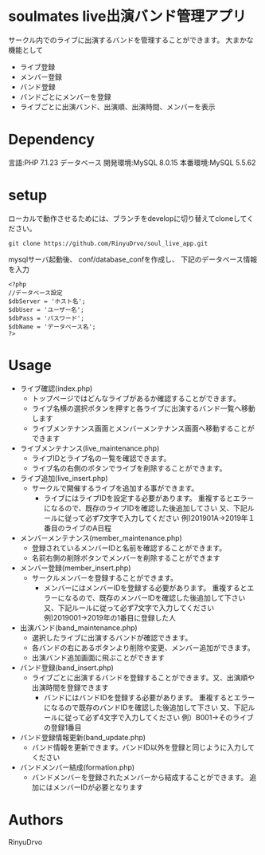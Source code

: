 # soulmates live出演バンド管理アプリ
サークル内でのライブに出演するバンドを管理することができます。
大まかな機能として
- ライブ登録
- メンバー登録
- バンド登録
- バンドごとにメンバーを登録
- ライブごとに出演バンド、出演順、出演時間、メンバーを表示

# Dependency
言語:PHP 7.1.23
データベース
開発環境:MySQL 8.0.15
本番環境:MySQL 5.5.62

# setup
ローカルで動作させるためには、ブランチをdevelopに切り替えてcloneしてください。

`git clone https://github.com/RinyuDrvo/soul_live_app.git`

mysqlサーバ起動後、
conf/database_confを作成し、
下記のデータベース情報を入力
```
<?php
//データベース設定
$dbServer = 'ホスト名';
$dbUser = 'ユーザー名';
$dbPass = 'パスワード';
$dbName = 'データベース名';
?>
```

# Usage
- ライブ確認(index.php)
    - トップページではどんなライブがあるか確認することができます。
    - ライブ名横の選択ボタンを押すと各ライブに出演するバンド一覧へ移動します
    - ライブメンテナンス画面とメンバーメンテナンス画面へ移動することができます
- ライブメンテナンス(live_maintenance.php)
    - ライブIDとライブ名の一覧を確認できます。
    - ライブ名の右側のボタンでライブを削除することができます。
- ライブ追加(live_insert.php)
    - サークルで開催するライブを追加する事ができます。
        - ライブにはライブIDを設定する必要があります。
            重複するとエラーになるので、既存のライブIDを確認した後追加してさい
            又、下記ルールに従って必ず7文字で入力してください
            例)201901A→2019年１番目のライブのA日程
- メンバーメンテナンス(member_maintenance.php)
    - 登録されているメンバーIDと名前を確認することができます。
    - 名前右側の削除ボタンでメンバーを削除することができます
- メンバー登録(member_insert.php)
    - サークルメンバーを登録することができます。
        - メンバーにはメンバーIDを登録する必要があります。
            重複するとエラーになるので、既存のメンバーIDを確認した後追加して下さい
            又、下記ルールに従って必ず7文字で入力してください
            例)2019001→2019年の1番目に登録した人
- 出演バンド(band_maintenance.php)
    - 選択したライブに出演するバンドが確認できます。
    - 各バンドの右にあるボタンより削除や変更、メンバー追加ができます。
    - 出演バンド追加画面に飛ぶことができます
- バンド登録(band_insert.php)
    - ライブごとに出演するバンドを登録することができます。又、出演順や出演時間を登録できます
        - バンドにはバンドIDを登録する必要があります。
            重複するとエラーになるので既存のバンドIDを確認した後追加して下さい
            又、下記ルールに従って必ず4文字で入力してください
            例）B001→そのライブの登録1番目
- バンド登録情報更新(band_update.php)
    - バンド情報を更新できます。バンドID以外を登録と同じように入力してください
- バンドメンバー結成(formation.php)
    - バンドメンバーを登録されたメンバーから結成することができます。
        追加にはメンバーIDが必要となります

# Authors
RinyuDrvo